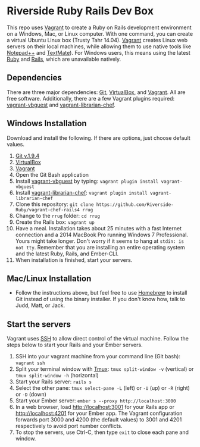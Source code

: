 # Riverside Ruby Rails Dev Box
This repo uses [Vagrant][vag] to create a Ruby on Rails development environment on a Windows, Mac, or Linux computer. With one command, you can create a virtual Ubuntu Linux box (Trusty Tahr 14.04). [Vagrant][vag] creates Linux web servers on their local machines, while allowing them to use native tools like [Notepad++][npp] and [TextMate][tm]). For Windows users, this means using the latest [Ruby][rb] and [Rails][ror], which are unavailable natively.

## Dependencies
There are three major dependencies: [Git][git], [VirtualBox][vb], and [Vagrant][vag]. All are free software. Additionally, there are a few Vagrant plugins required: [vagrant-vbguest][vbg] and [vagrant-librarian-chef][vlc].

## Windows Installation
Download and install the following. If there are options, just choose default values.

1. [Git v.1.9.4][wingit]
2. [VirtualBox][winvb]
3. [Vagrant][winvag]
4. Open the Git Bash application
5. Install [vagrant-vbguest][vbg] by typing: `vagrant plugin install vagrant-vbguest`
6. Install [vagrant-librarian-chef][vlc]: `vagrant plugin install vagrant-librarian-chef`
5. Clone this repository: `git clone https://github.com/Riverside-Ruby/vagrant-chef-rails4 rrug`
6. Change to the `rrug` folder: `cd rrug`
7. Create the Rails box: `vagrant up`
8. Have a meal. Installation takes about 25 minutes with a fast Internet connection and a 2014 MacBook Pro running Windows 7 Professional. Yours might take longer. Don't worry if it seems to hang at `stdin: is not tty`. Remember that you are installing an entire operating system and the latest Ruby, Rails, and Ember-CLI.
9. When installation is finished, start your servers.

## Mac/Linux Installation
- Follow the instructions above, but feel free to use [Homebrew][brew] to install Git instead of using the binary installer. If you don't know how, talk to Judd, Matt, or Jack.

## Start the servers
Vagrant uses [SSH][ssh] to allow direct control of the virtual machine. Follow the steps below to start your Rails and your Ember servers.

1. SSH into your vagrant machine from your command line (Git bash): `vagrant ssh`
2. Split your terminal window with [Tmux][tmux]: `tmux split-window -v` (vertical) or `tmux split-window -h` (horizontal)
3. Start your Rails server: `rails s`
4. Select the other pane: `tmux select-pane -L` (left) or `-U` (up) or `-R` (right) or `-D` (down)
5. Start your Ember server: `ember s --proxy http://localhost:3000`
6. In a web browser, load <http://localhost:3001> for your Rails app or <http://localhost:4201> for your Ember app. The Vagrant configuration forwards port 3000 and 4200 (the default values) to 3001 and 4201 respectively to avoid port number conflicts.
7. To stop the servers, use Ctrl-C, then type `exit` to close each pane and window.

[brew]: http://brew.sh/
[git]: http://git-scm.com/
[npp]: http://notepad-plus-plus.org/
[rb]: https://www.ruby-lang.org/en/
[ror]: http://rubyonrails.org/
[ssh]: http://en.wikipedia.org/wiki/Secure_Shell
[tm]: http://macromates.com/
[tmux]: http://tmux.sourceforge.net/
[vag]: http://www.vagrantup.com/
[vb]: https://www.virtualbox.org/
[vbg]: https://github.com/dotless-de/vagrant-vbguest
[vlc]: https://github.com/jimmycuadra/vagrant-librarian-chef
[wingit]: http://git-scm.com/download/win
[winvag]: http://www.vagrantup.com/downloads.html
[winvb]: https://www.virtualbox.org/wiki/Downloads
